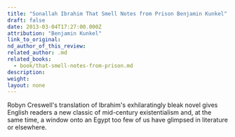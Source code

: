 ```yaml
---
title: "Sonallah Ibrahim That Smell Notes from Prison Benjamin Kunkel"
draft: false
date: 2013-03-04T17:27:00.000Z
attribution: "Benjamin Kunkel"
link_to_original:
nd_author_of_this_review:
related_author: .md
related_books:
  - book/that-smell-notes-from-prison.md
description:
weight:
layout: none
---
```

Robyn Creswell's translation of Ibrahim's exhilaratingly bleak novel gives English readers a new classic of mid-century existentialism and, at the same time, a window onto an Egypt too few of us have glimpsed in literature or elsewhere.

